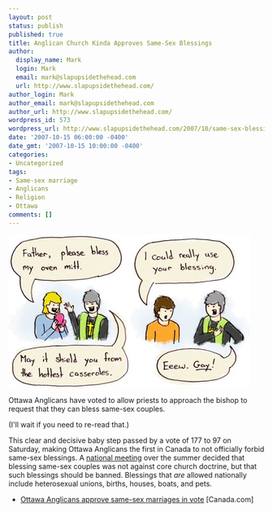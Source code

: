 ```yaml
---
layout: post
status: publish
published: true
title: Anglican Church Kinda Approves Same-Sex Blessings
author:
  display_name: Mark
  login: Mark
  email: mark@slapupsidethehead.com
  url: http://www.slapupsidethehead.com/
author_login: Mark
author_email: mark@slapupsidethehead.com
author_url: http://www.slapupsidethehead.com/
wordpress_id: 573
wordpress_url: http://www.slapupsidethehead.com/2007/10/same-sex-blessings/
date: '2007-10-15 06:00:00 -0400'
date_gmt: '2007-10-15 10:00:00 -0400'
categories:
- Uncategorized
tags:
- Same-sex marriage
- Anglicans
- Religion
- Ottawa
comments: []
---
```

![Blessed Oven Mitt and Homosexual](/wp-content/media/2007/10/blessed-oven-mit-and-homosexual.jpg)

Ottawa Anglicans have voted to allow priests to approach the bishop to request that they can bless same-sex couples.

(I'll wait if you need to re-read that.)

This clear and decisive baby step passed by a vote of 177 to 97 on Saturday, making Ottawa Anglicans the first in Canada to not officially forbid same-sex blessings. A [national meeting](http://www.slapupsidethehead.com/2007/06/anglican-mixed-message/ "They're such decisive folks") over the summer decided that blessing same-sex couples was not against core church doctrine, but that such blessings should be banned. Blessings that _are_ allowed nationally include heterosexual unions, births, houses, boats, and pets.

- [Ottawa Anglicans approve same-sex marriages in vote](http://www.canada.com/topics/news/national/story.html?id=bae1d20b-761c-4d16-82d6-810609908ae8&k=27424) [Canada.com]
